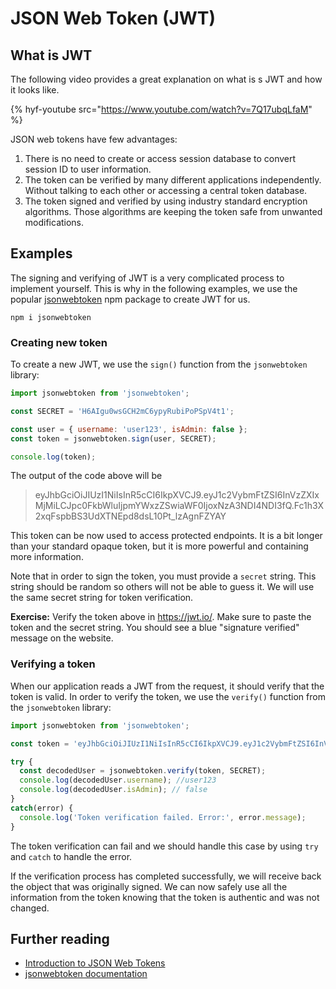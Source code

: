 # JSON Web Token (JWT)
## What is JWT
The following video provides a great explanation on what is s JWT and how it looks like.

{% hyf-youtube src="https://www.youtube.com/watch?v=7Q17ubqLfaM" %}

JSON web tokens have few advantages:

1. There is no need to create or access session database to convert session ID to user information.
2. The token can be verified by many different applications independently. Without talking to each other or accessing a central token database.
3. The token signed and verified by using industry standard encryption algorithms. Those algorithms are keeping the token safe from unwanted modifications. 

## Examples
The signing and verifying of JWT is a very complicated process to implement yourself. This is why in the following examples, we use the popular [jsonwebtoken](https://www.npmjs.com/package/jsonwebtoken) npm package to create JWT for us.

```shell
npm i jsonwebtoken
```

### Creating new token

To create a new JWT, we use the `sign()` function from the `jsonwebtoken` library:

```javascript
import jsonwebtoken from 'jsonwebtoken';

const SECRET = 'H6AIgu0wsGCH2mC6ypyRubiPoPSpV4t1';

const user = { username: 'user123', isAdmin: false };
const token = jsonwebtoken.sign(user, SECRET);

console.log(token);
```

The output of the code above will be
> eyJhbGciOiJIUzI1NiIsInR5cCI6IkpXVCJ9.eyJ1c2VybmFtZSI6InVzZXIxMjMiLCJpc0FkbWluIjpmYWxzZSwiaWF0IjoxNzA3NDI4NDI3fQ.Fc1h3X2xqFspbBS3UdXTNEpd8dsL10Pt_lzAgnFZYAY

This token can be now used to access protected endpoints. It is a bit longer than your standard opaque token, but it is more powerful and containing more information.

Note that in order to sign the token, you must provide a `secret` string. This string should be random so others will not be able to guess it. We will use the same secret string for token verification.

**Exercise:** Verify the token above in https://jwt.io/. Make sure to paste the token and the secret string. You should see a blue "signature verified" message on the website.

### Verifying a token

When our application reads a JWT from the request, it should verify that the token is valid. In order to verify the token, we use the `verify()` function from the `jsonwebtoken` library:

```javascript
import jsonwebtoken from 'jsonwebtoken';

const token = 'eyJhbGciOiJIUzI1NiIsInR5cCI6IkpXVCJ9.eyJ1c2VybmFtZSI6InVzZXIxMjMiLCJpc0FkbWluIjpmYWxzZSwiaWF0IjoxNzA3NDI4NDI3fQ.Fc1h3X2xqFspbBS3UdXTNEpd8dsL10Pt_lzAgnFZYAY';

try {
  const decodedUser = jsonwebtoken.verify(token, SECRET);
  console.log(decodedUser.username); //user123
  console.log(decodedUser.isAdmin); // false
}
catch(error) {
  console.log('Token verification failed. Error:', error.message);
}
```

The token verification can fail and we should handle this case by using `try` and `catch` to handle the error.

If the verification process has completed successfully, we will receive back the object that was originally signed. We can now safely use all the information from the token knowing that the token is authentic and was not changed.

## Further reading
* [Introduction to JSON Web Tokens](https://jwt.io/introduction)
* [jsonwebtoken documentation](https://github.com/auth0/node-jsonwebtoken)
